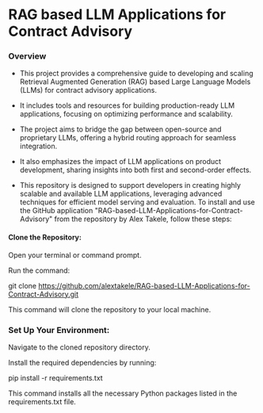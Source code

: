 # RAG based LLM Applications for Contract Advisory
 ### Overview
 - This project provides a comprehensive guide to developing and scaling Retrieval Augmented Generation (RAG) based Large Language Models (LLMs) for contract advisory applications.
 
 - It includes tools and resources for building production-ready LLM applications, focusing on optimizing performance and scalability. 
 
 - The project aims to bridge the gap between open-source and proprietary LLMs, offering a hybrid routing approach for seamless integration.
 
 - It also emphasizes the impact of LLM applications on product development, sharing insights into both first and second-order effects. 
 
 - This repository is designed to support developers in creating highly scalable and available LLM applications, leveraging advanced techniques for efficient model serving and evaluation.
To install and use the GitHub application "RAG-based-LLM-Applications-for-Contract-Advisory" from the repository by Alex Takele, follow these steps:

#### Clone the Repository:
Open your terminal or command prompt.

Run the command: 

git clone https://github.com/alextakele/RAG-based-LLM-Applications-for-Contract-Advisory.git

This command will clone the repository to your local machine.

### Set Up Your Environment:
   
Navigate to the cloned repository directory.

Install the required dependencies by running:

pip install -r requirements.txt

This command installs all the necessary Python packages listed in the requirements.txt file.











 
